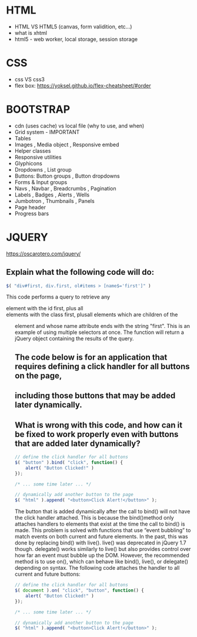 # HTML
* HTML VS HTML5 (canvas, form validition, etc...)
* what is xhtml
* html5 - web worker, local storage, session storage


# CSS
* css VS css3
* flex box: https://yoksel.github.io/flex-cheatsheet/#order

# BOOTSTRAP
* cdn (uses cache) vs local file (why to use, and when)
* Grid system - IMPORTANT
* Tables
* Images , Media object , Responsive embed
* Helper classes
* Responsive utilities
* Glyphicons
* Dropdowns , List group
* Buttons: Button groups , Button dropdowns
* Forms & Input groups
* Navs , Navbar , Breadcrumbs , Pagination
* Labels , Badges , Alerts , Wells
* Jumbotron , Thumbnails , Panels
* Page header
* Progress bars

# JQUERY    
https://oscarotero.com/jquery/
## Explain what the following code will do:
```javascript
$( "div#first, div.first, ol#items > [name$='first']" )
```

This code performs a query to retrieve any <div> element with the id first, plus all <div> elements with the class first, plusall elements which are children of the <ol id="items"> element and whose name attribute ends with the string "first". This is an example of using multiple selectors at once. The function will return a jQuery object containing the results of the query.

## The code below is for an application that requires defining a click handler for all buttons on the page, 
## including those buttons that may be added later dynamically.
## What is wrong with this code, and how can it be fixed to work properly even with buttons that are added later dynamically?


```javascript
// define the click handler for all buttons
$( "button" ).bind( "click", function() {
    alert( "Button Clicked!" )
});

/* ... some time later ... */

// dynamically add another button to the page
$( "html" ).append( "<button>Click Alert!</button>" );
```


The button that is added dynamically after the call to bind() will not have the click handler attached. This is because the bind()method only attaches handlers to elements that exist at the time the call to bind() is made.
This problem is solved with functions that use “event bubbling” to match events on both current and future elements. In the past, this was done by replacing bind() with live(). live() was deprecated in jQuery 1.7 though. delegate() works similarly to live() but also provides control over how far an event must bubble up the DOM.
However, the recommended method is to use on(), which can behave like bind(), live(), or delegate() depending on syntax. The following code attaches the handler to all current and future buttons:

```javascript
// define the click handler for all buttons
$( document ).on( "click", "button", function() {
    alert( "Button Clicked!" )
});

/* ... some time later ... */

// dynamically add another button to the page
$( "html" ).append( "<button>Click Alert!</button>" );
```






